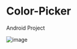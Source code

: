 # Color-Picker
Android Project

![image](https://user-images.githubusercontent.com/77510617/177894367-63cab2ad-5ae7-4fa6-b3ba-07df20cb121c.png)
